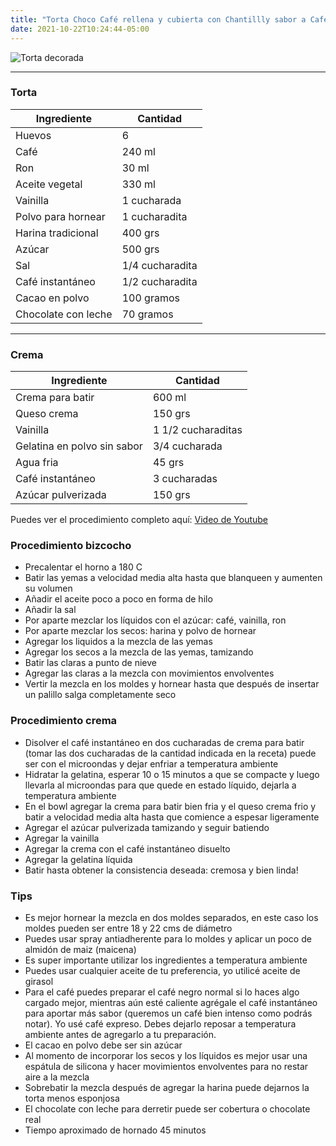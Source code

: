 ```yaml
---
title: "Torta Choco Café rellena y cubierta con Chantillly sabor a Café"
date: 2021-10-22T10:24:44-05:00
---
```

![Torta decorada](../../images/tortachococafeadornada.jpg)
___
### Torta

| Ingrediente | Cantidad |
| ----------- | ----------- |
| Huevos | 6 |
| Café | 240 ml |
| Ron | 30 ml |
| Aceite vegetal | 330 ml |
| Vainilla | 1 cucharada|
| Polvo para hornear | 1 cucharadita |
| Harina tradicional| 400 grs |
| Azúcar | 500 grs |
| Sal | 1/4 cucharadita |
| Café instantáneo| 1/2 cucharadita |
| Cacao en polvo| 100 gramos |
| Chocolate con leche| 70 gramos |
___

### Crema

| Ingrediente | Cantidad |
| ----------- | ----------- |
| Crema para batir | 600 ml|
| Queso crema | 150 grs |
| Vainilla | 1 1/2 cucharaditas |
| Gelatina en polvo sin sabor | 3/4 cucharada |
| Agua fria | 45 grs |
| Café instantáneo | 3 cucharadas |
| Azúcar pulverizada | 150 grs |

Puedes ver el procedimiento completo aquí: [Video de Youtube](https://youtu.be/n4RQmWyIW0s)

### Procedimiento bizcocho
- Precalentar el horno a 180 C
- Batir las yemas a velocidad media alta hasta que blanqueen y aumenten su volumen
- Añadir el aceite poco a poco en forma de hilo
- Añadir la sal
- Por aparte mezclar los líquidos con el azúcar: café, vainilla, ron
- Por aparte mezclar los secos: harina y polvo de hornear
- Agregar los liquidos a la mezcla de las yemas
- Agregar los secos a la mezcla de las yemas, tamizando 
- Batir las claras a punto de nieve
- Agregar las claras a la mezcla con movimientos envolventes
- Vertir la mezcla en los moldes y hornear hasta que después de insertar un palillo salga completamente seco

### Procedimiento crema
- Disolver el café instantáneo en dos cucharadas de crema para batir (tomar las dos cucharadas de la cantidad indicada en la receta) puede ser con el microondas y dejar enfriar a temperatura ambiente
- Hidratar la gelatina, esperar 10 o 15 minutos a que se compacte y luego llevarla al microondas para que quede en estado líquido, dejarla a temperatura ambiente
- En el bowl agregar la crema para batir bien fria y el queso crema frio y batir a velocidad media alta hasta que comience a espesar ligeramente
- Agregar el azúcar pulverizada tamizando y seguir batiendo
- Agregar la vainilla
- Agregar la crema con el café instantáneo disuelto
- Agregar la gelatina líquida
- Batir hasta obtener la consistencia deseada: cremosa y bien linda!

### Tips
- Es mejor hornear la mezcla en dos moldes separados, en este caso los moldes pueden ser entre 18 y 22 cms de diámetro
- Puedes usar spray antiadherente para lo moldes y aplicar un poco de almidón de maiz (maicena)
- Es super importante utilizar los ingredientes a temperatura ambiente
- Puedes usar cualquier aceite de tu preferencia, yo utilicé aceite de girasol
- Para el café puedes preparar el café negro normal si lo haces algo cargado mejor, mientras aún esté caliente agrégale el café instantáneo para aportar más sabor (queremos un café bien intenso como podrás notar). Yo usé café expreso. Debes dejarlo reposar a temperatura ambiente antes de agregarlo a tu preparación.
- El cacao en polvo debe ser sin azúcar
- Al momento de incorporar los secos y los líquidos es mejor usar una espátula de silicona y hacer movimientos envolventes para no restar aire a la mezcla
- Sobrebatir la mezcla después de agregar la harina puede dejarnos la torta menos esponjosa 
- El chocolate con leche para derretir puede ser cobertura o chocolate real
- Tiempo aproximado de hornado 45 minutos
